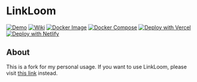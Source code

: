 # LinkLoom

[![Demo](https://img.shields.io/badge/Demo-4cc61e?style=flat&logo=GitHub&logoColor=%23fff)](https://nandolawson.github.io/LinkLoom)
[![Wiki](https://img.shields.io/badge/Wiki-000000?style=flat&logo=GitHub&logoColor=%23fff)](https://github.com/nandolawson/LinkLoom/wiki)
[![Docker Image](https://img.shields.io/badge/Docker%20Image-0db7ed?style=flat&logo=Docker&logoColor=%23fff)](https://hub.docker.com/r/nandolawson/linkloom)
[![Docker Compose](https://img.shields.io/badge/Docker%20Compose-0db7ed?style=flat&logo=Docker&logoColor=%23fff)](https://github.com/nandolawson/LinkLoom/blob/main/docker-compose.yml)
[![Deploy with Vercel](https://img.shields.io/badge/Deploy%20with%20Vercel-000000?style=flat&logo=Vercel&logoColor=%23fff)](https://vercel.com/new/clone?repository-url=https%3A%2F%2Fgithub.com%2Fnandolawson%2FLinkLoom&project-name=LinkLoom&repository-name=LinkLoom)
[![Deploy with Netlify](https://img.shields.io/badge/Deploy%20with%20Netlify-00bebb?style=flat&logo=netlify&logoColor=%23fff)](https://app.netlify.com/start/deploy?repository=https://github.com/nandolawson/LinkLoom/?utm_source=LinkLoom)

## About

This is a fork for my personal usage. If you want to use LinkLoom, please visit [this link](https://github.com/nandolawson/LinkLoom/) instead.
